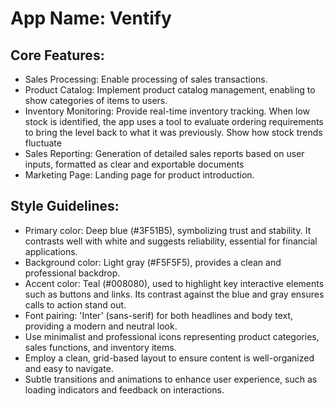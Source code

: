 # **App Name**: Ventify

## Core Features:

- Sales Processing: Enable processing of sales transactions.
- Product Catalog: Implement product catalog management, enabling to show categories of items to users.
- Inventory Monitoring: Provide real-time inventory tracking. When low stock is identified, the app uses a tool to evaluate ordering requirements to bring the level back to what it was previously. Show how stock trends fluctuate
- Sales Reporting: Generation of detailed sales reports based on user inputs, formatted as clear and exportable documents
- Marketing Page: Landing page for product introduction.

## Style Guidelines:

- Primary color: Deep blue (#3F51B5), symbolizing trust and stability. It contrasts well with white and suggests reliability, essential for financial applications.
- Background color: Light gray (#F5F5F5), provides a clean and professional backdrop.
- Accent color: Teal (#008080), used to highlight key interactive elements such as buttons and links. Its contrast against the blue and gray ensures calls to action stand out.
- Font pairing: 'Inter' (sans-serif) for both headlines and body text, providing a modern and neutral look.
- Use minimalist and professional icons representing product categories, sales functions, and inventory items.
- Employ a clean, grid-based layout to ensure content is well-organized and easy to navigate.
- Subtle transitions and animations to enhance user experience, such as loading indicators and feedback on interactions.